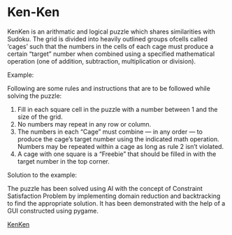 # Ken-Ken

KenKen is an arithmatic and logical puzzle which shares similarities with Sudoku. The grid is divided into heavily outlined groups ofcells called ‘cages’ such that the numbers in the cells of each cage must produce a certain “target” number when combined using a specified mathematical operation
(one of addition, subtraction, multiplication or division).

Example: 


Following are some rules and instructions that are to be followed while solving the puzzle:
1. Fill in each square cell in the puzzle with a number between 1 and the size of
the grid.
2. No numbers may repeat in any row or column.
3. The numbers in each “Cage” must combine — in any order — to produce the
cage’s target number using the indicated math operation. Numbers may be
repeated within a cage as long as rule 2 isn’t violated.
4. A cage with one square is a “Freebie” that should be filled in with the target
number in the top corner.

Solution to the example:

The puzzle has been solved using AI with the concept of Constraint Satisfaction Problem by implementing domain reduction and backtracking to find the appropriate solution.
It has been demonstrated with the help of a GUI constructed using pygame.

[KenKen](http://www.kenkenpuzzle.com/)
